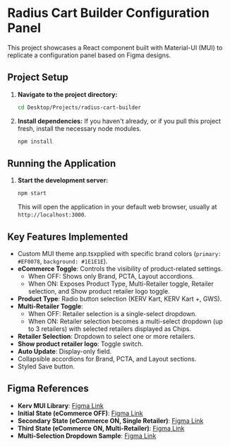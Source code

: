 # Radius Cart Builder Configuration Panel

This project showcases a React component built with Material-UI (MUI) to replicate a configuration panel based on Figma designs.

## Project Setup

1.  **Navigate to the project directory:**
    ```bash
    cd Desktop/Projects/radius-cart-builder
    ```

2.  **Install dependencies:**
    If you haven't already, or if you pull this project fresh, install the necessary node modules.
    ```bash
    npm install
    ```

## Running the Application

1.  **Start the development server:**
    ```bash
    npm start
    ```
    This will open the application in your default web browser, usually at `http://localhost:3000`.

## Key Features Implemented

*   Custom MUI theme anp.tsxpplied with specific brand colors (`primary: #EF0078`, `background: #1E1E1E`).
*   **eCommerce Toggle**: Controls the visibility of product-related settings.
    *   When OFF: Shows only Brand, PCTA, Layout accordions.
    *   When ON: Exposes Product Type, Multi-Retailer toggle, Retailer selection, and Show product retailer logo toggle.
*   **Product Type**: Radio button selection (KERV Kart, KERV Kart +, GWS).
*   **Multi-Retailer Toggle**:
    *   When OFF: Retailer selection is a single-select dropdown.
    *   When ON: Retailer selection becomes a multi-select dropdown (up to 3 retailers) with selected retailers displayed as Chips.
*   **Retailer Selection**: Dropdown to select one or more retailers.
*   **Show product retailer logo**: Toggle switch.
*   **Auto Update**: Display-only field.
*   Collapsible accordions for Brand, PCTA, and Layout sections.
*   Styled Save button.

## Figma References

*   **Kerv MUI Library**: [Figma Link](https://www.figma.com/design/SVISfl4fyOtuOvUVu4JNoT/Kerv-MUI?node-id=4662-14&t=ETAzCVxPViGZQ51z-1)
*   **Initial State (eCommerce OFF)**: [Figma Link](https://www.figma.com/design/14RGXKr2DDASGb9ZGKdOzP/Radius?node-id=70-39515&t=W5DiO3i2WHav3ue5-4)
*   **Secondary State (eCommerce ON, Single Retailer)**: [Figma Link](https://www.figma.com/design/14RGXKr2DDASGb9ZGKdOzP/Radius?node-id=62-25504&t=W5DiO3i2WHav3ue5-4)
*   **Third State (eCommerce ON, Multi-Retailer)**: [Figma Link](https://www.figma.com/design/14RGXKr2DDASGb9ZGKdOzP/Radius?node-id=72-39872&t=W5DiO3i2WHav3ue5-4)
*   **Multi-Selection Dropdown Sample**: [Figma Link](https://www.figma.com/design/14RGXKr2DDASGb9ZGKdOzP/Radius?node-id=69-38918&t=W5DiO3i2WHav3ue5-4)
